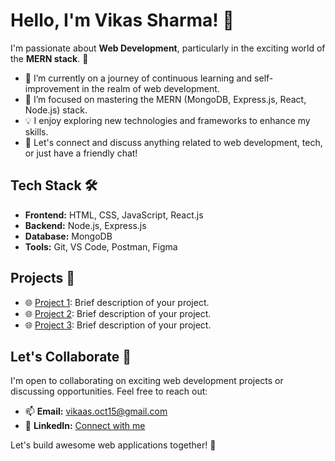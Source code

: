 # Hello, I'm Vikas Sharma! 👋

I'm passionate about **Web Development**, particularly in the exciting world of the **MERN stack**. 🚀

- 🔭 I’m currently on a journey of continuous learning and self-improvement in the realm of web development.
- 🌱 I’m focused on mastering the MERN (MongoDB, Express.js, React, Node.js) stack.
- 💡 I enjoy exploring new technologies and frameworks to enhance my skills.
- 💬 Let's connect and discuss anything related to web development, tech, or just have a friendly chat!

## Tech Stack 🛠️

- **Frontend:** HTML, CSS, JavaScript, React.js
- **Backend:** Node.js, Express.js
- **Database:** MongoDB
- **Tools:** Git, VS Code, Postman, Figma

## Projects 🚀

- 🌐 [Project 1](link-to-project-1): Brief description of your project.
- 🌐 [Project 2](link-to-project-2): Brief description of your project.
- 🌐 [Project 3](link-to-project-3): Brief description of your project.

## Let's Collaborate 🤝

I'm open to collaborating on exciting web development projects or discussing opportunities. Feel free to reach out:

- 📫 **Email:** vikaas.oct15@gmail.com
- 🔗 **LinkedIn:** [Connect with me](your-linkedin-profile-link)

Let's build awesome web applications together! 🚀
